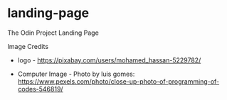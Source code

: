 # landing-page

The Odin Project Landing Page

Image Credits
  * logo - https://pixabay.com/users/mohamed_hassan-5229782/

  * Computer Image - Photo by luis gomes: https://www.pexels.com/photo/close-up-photo-of-programming-of-codes-546819/